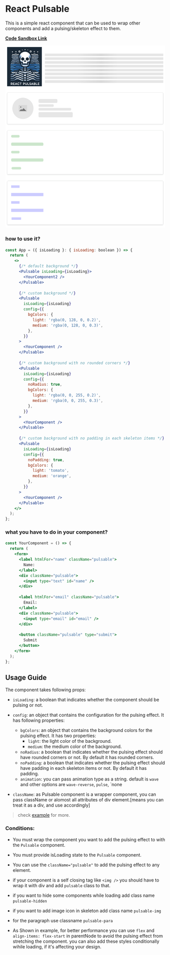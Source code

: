 # React Pulsable

This is a simple react component that can be used to wrap other components and add a pulsing/skeleton effect to them.

**[Code Sandbox Link](https://codesandbox.io/s/k7fdzw?file=/src/App.js)**

![Demo Image](./screenshot.png)

### how to use it?

```jsx
const App = ({ isLoading }: { isLoading: boolean }) => {
  return (
    <>
      {/* default background */}
      <Pulsable isLoading={isLoading}>
        <YourComponent2 />
      </Pulsable>

      {/* custom background */}
      <Pulsable
        isLoading={isLoading}
        config={{
          bgColors: {
            light: 'rgba(0, 128, 0, 0.2)',
            medium: 'rgba(0, 128, 0, 0.3)',
          },
        }}
      >
        <YourComponent />
      </Pulsable>

      {/* custom background with no rounded corners */}
      <Pulsable
        isLoading={isLoading}
        config={{
          noRadius: true,
          bgColors: {
            light: 'rgba(0, 0, 255, 0.2)',
            medium: 'rgba(0, 0, 255, 0.3)',
          },
        }}
      >
        <YourComponent />
      </Pulsable>

      {/* custom background with no padding in each skeleton items */}
      <Pulsable
        isLoading={isLoading}
        config={{
          noPadding: true,
          bgColors: {
            light: 'tomato',
            medium: 'orange',
          },
        }}
      >
        <YourComponent />
      </Pulsable>
    </>
  );
};
```

### what you have to do in your component?

```jsx
const YourComponent = () => {
  return (
    <form>
      <label htmlFor="name" className="pulsable">
        Name:
      </label>
      <div className="pulsable">
        <input type="text" id="name" />
      </div>

      <label htmlFor="email" className="pulsable">
        Email:
      </label>
      <div className="pulsable">
        <input type="email" id="email" />
      </div>

      <button className="pulsable" type="submit">
        Submit
      </button>
    </form>
  );
};
```

## Usage Guide

The component takes following props:
- `isLoading`: a boolean that indicates whether the component should be pulsing or not.
- `config`: an object that contains the configuration for the pulsing effect. It has following properties:
  - `bgColors`: an object that contains the background colors for the pulsing effect. It has two properties:
    - `light`: the light color of the background.
    - `medium`: the medium color of the background.
  - `noRadius`: a boolean that indicates whether the pulsing effect should have rounded corners or not. By default it has rounded corners.
  - `noPadding`: a boolean that indicates whether the pulsing effect should have padding in each skeleton items or not. By default it has padding.
  - `animation`: you can pass animation type as a string. default is `wave` and other options are `wave-reverse`, `pulse`, `none

- `className`: as Pulsable component is a wrapper component, you can pass className or alomost all attributes of div element.[means you can treat it as a div, and use accordingly]

> check [example](https://codesandbox.io/s/k7fdzw?file=/src/App.js) for more.

### Conditions:

- You must wrap the component you want to add the pulsing effect to with the `Pulsable` component.
- You must provide isLoading state to the `Pulsable` component.
- You can use the `className="pulsable"` to add the pulsing effect to any element.
- if your component is a self closing tag like `<img />` you should have to wrap it with div and add `pulsable` class to that. 
- if you want to hide some components while loading add class name `pulsable-hidden`
- if you want to add image icon in skeleton add class name `pulsable-img`
- for the paragraph use classname `pulsable-para`

- As Shown in example, for better performance you can use `flex` and  `align-items: flex-start` in parentNode to avoid the pulsing effect from stretching the component. you can also add these styles conditionally wihile loading, if it's affecting your design.

